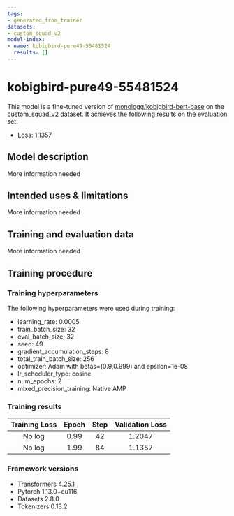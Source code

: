 ```yaml
---
tags:
- generated_from_trainer
datasets:
- custom_squad_v2
model-index:
- name: kobigbird-pure49-55481524
  results: []
---
```


<!-- This model card has been generated automatically according to the information the Trainer had access to. You
should probably proofread and complete it, then remove this comment. -->

# kobigbird-pure49-55481524

This model is a fine-tuned version of [monologg/kobigbird-bert-base](https://huggingface.co/monologg/kobigbird-bert-base) on the custom_squad_v2 dataset.
It achieves the following results on the evaluation set:
- Loss: 1.1357

## Model description

More information needed

## Intended uses & limitations

More information needed

## Training and evaluation data

More information needed

## Training procedure

### Training hyperparameters

The following hyperparameters were used during training:
- learning_rate: 0.0005
- train_batch_size: 32
- eval_batch_size: 32
- seed: 49
- gradient_accumulation_steps: 8
- total_train_batch_size: 256
- optimizer: Adam with betas=(0.9,0.999) and epsilon=1e-08
- lr_scheduler_type: cosine
- num_epochs: 2
- mixed_precision_training: Native AMP

### Training results

| Training Loss | Epoch | Step | Validation Loss |
|:-------------:|:-----:|:----:|:---------------:|
| No log        | 0.99  | 42   | 1.2047          |
| No log        | 1.99  | 84   | 1.1357          |


### Framework versions

- Transformers 4.25.1
- Pytorch 1.13.0+cu116
- Datasets 2.8.0
- Tokenizers 0.13.2
